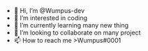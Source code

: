 - 👋 Hi, I’m @Wumpus-dev 
- 👀 I’m interested in coding
- 🌱 I’m currently learning many new thing
- 💞️ I’m looking to collaborate on many project
- 📫 How to reach me >Wumpus#0001

<!---
Wumpus-dev/Wumpus-dev is a ✨ special ✨ repository because its `README.md` (this file) appears on your GitHub profile.
You can click the Preview link to take a look at your changes.
--->
